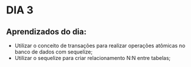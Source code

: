 # DIA 3

## Aprendizados do dia:
* Utilizar o conceito de transações para realizar operações atômicas no banco de dados com sequelize;
* Utilizar o sequelize para criar relacionamento N:N entre tabelas;